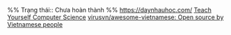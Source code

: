 %%
Trạng thái:: Chưa hoàn thành
%%
https://daynhauhoc.com/
[Teach Yourself Computer Science](https://teachyourselfcs.com/)
[virusvn/awesome-vietnamese: Open source by Vietnamese people](https://github.com/virusvn/awesome-vietnamese "virusvn/awesome-vietnamese: Open source by Vietnamese people")